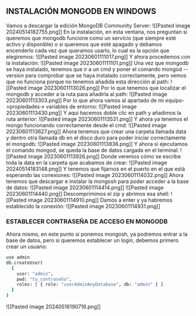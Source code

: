 ## INSTALACIÓN MONGODB EN WINDOWS
Vamos a descargar la edición MongoDB Community Server:
![[Pasted image 20240514182755.png]]
En la instalación, en esta ventana, nos preguntan si queremos que mongodb funcione como un servicio (que siempre esté activo y disponible) o si queremos que esté apagado y debamos encenderlo cada vez que queramos usarlo, lo cual es la opción que elegiremos:
![[Pasted image 20230601111017.png]]
Y ahora procedemos con la instalación:
![[Pasted image 20230601111101.png]]
Una vez que mongodb se haya instalado, tenemos que ir a un cmd y poner el comando mongod --version para comprobar que se haya instalado correctamente, pero vemos que no funciona porque no tenemos añadida esta dirección al path:
![[Pasted image 20230601113026.png]]
Por lo que tenemos que localizar el mongodb y acceder a la ruta para añadirla al path:
![[Pasted image 20230601113303.png]]
Por lo que ahora vamos al apartado de mi equipo->propiedades-> variables de entorno:
![[Pasted image 20230601113430.png]]
Y aqui hacemos doble clic en path y añadimos la ruta anterior:
![[Pasted image 20230601113531.png]]
Y ahora ya tenemos el mongo funcionando correctamente desde el cmd:
![[Pasted image 20230601113627.png]]
Ahora tenemos que crear una carpeta llamada data y dentro otra llamada db en el disco duro para poder iniciar correctamente el mongodb:
![[Pasted image 20230601113836.png]]
Y ahora si ejecutamos el comando mongod, se queda la base de datos cargada en el terminal:
![[Pasted image 20230601113926.png]]
Donde veremos cómo se escribe toda la data en la carpeta que acabamos de crear:
![[Pasted image 20240514183148.png]]
Y tenemos que fijarnos en el puerto en el que está esperando las conexiones:
![[Pasted image 20230601114032.png]]
Ahora tenemos que descargar e instalar la mongosh para poder acceder a la base de datos:
![[Pasted image 20230601114414.png]]
![[Pasted image 20230601114440.png]]
Descomprimimos el zip y abrimos esa shell:
![[Pasted image 20230601114910.png]]
Damos a enter y ya habremos establecido la conexión:
![[Pasted image 20230601114931.png]]
### ESTABLECER CONTRASEÑA DE ACCESO EN MONGODB
Ahora mismo, en este punto si ponemos mongosh, ya podremos entrar a la base de datos, pero si queremos establecer un login, debemos primero crear un usuario:
```bash
use admin
db.createUser(
  {
    user: "admin",
    pwd: "tu_contraseña",
    roles: [ { role: "userAdminAnyDatabase", db: "admin" } ]
  }
)
```
![[Pasted image 20240516190716.png]]
